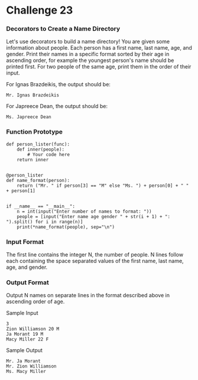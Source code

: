 # Challenge 23

### Decorators to Create a Name Directory

Let's use decorators to build a name directory! You are given some information
about  people. Each person has a first name, last name, age, and gender. Print their
names in a specific format sorted by their age in ascending order, for example the
youngest person's name should be printed first. For two people of the same age,
print them in the order of their input.

For Ignas Brazdeikis, the output should be:

    Mr. Ignas Brazdeikis

For Japreece Dean, the output should be:

    Ms. Japreece Dean

### Function Prototype
    def person_lister(func):
        def inner(people):
            # Your code here
        return inner


    @person_lister
    def name_format(person):
        return ("Mr. " if person[3] == "M" else "Ms. ") + person[0] + " " + person[1]


    if __name__ == "__main__":
        n = int(input("Enter number of names to format: "))
        people = [input("Enter name age gender " + str(i + 1) + ": ").split() for i in range(n)]
        print(*name_format(people), sep="\n")
        
### Input Format

The first line contains the integer N, the number of people. N lines follow each
containing the space separated values of the first name, last name, age, and gender.


### Output Format

Output N names on separate lines in the format described above in ascending order of age.

Sample Input

    3
    Zion Williamson 20 M
    Ja Morant 19 M
    Macy Miller 22 F
    
Sample Output

    Mr. Ja Morant
    Mr. Zion Williamson
    Ms. Macy Miller
